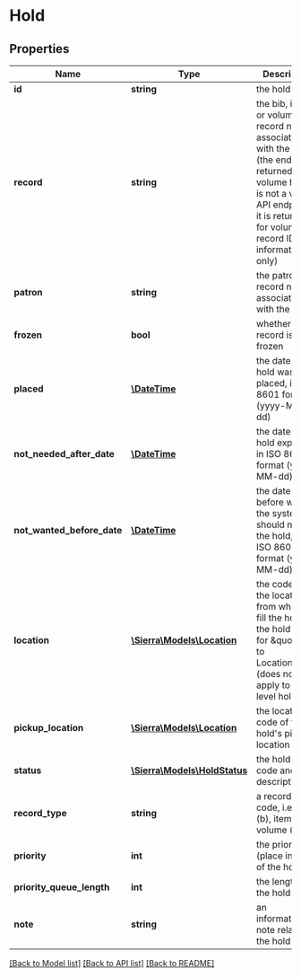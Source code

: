 # Hold

## Properties
Name | Type | Description | Notes
------------ | ------------- | ------------- | -------------
**id** | **string** | the hold ID | 
**record** | **string** | the bib, item, or volume record number associated with the hold (the endpoint returned for volume holds is not a valid API endpoint; it is returned for volume record ID information only) | [optional] 
**patron** | **string** | the patron record number associated with the hold | 
**frozen** | **bool** | whether the record is frozen | [optional] 
**placed** | [**\DateTime**](\DateTime.md) | the date the hold was placed, in ISO 8601 format (yyyy-MM-dd) | [optional] 
**not_needed_after_date** | [**\DateTime**](\DateTime.md) | the date the hold expires, in ISO 8601 format (yyyy-MM-dd) | [optional] 
**not_wanted_before_date** | [**\DateTime**](\DateTime.md) | the date before which the system should not fill the hold, in ISO 8601 format (yyyy-MM-dd) | [optional] 
**location** | [**\Sierra\Models\Location**](Location.md) | the code of the location from which to fill the hold, if the hold is set for \&quot;Limit to Location\&quot; (does not apply to item-level holds) | [optional] 
**pickup_location** | [**\Sierra\Models\Location**](Location.md) | the location code of the hold&#39;s pickup location | [optional] 
**status** | [**\Sierra\Models\HoldStatus**](HoldStatus.md) | the hold status code and description | [optional] 
**record_type** | **string** | a record type code, i.e., bib (b), item (i), or volume (j) | [optional] 
**priority** | **int** | the priority (place in line) of the hold | [optional] 
**priority_queue_length** | **int** | the length of the hold queue | [optional] 
**note** | **string** | an informational note related to the hold | [optional] 

[[Back to Model list]](../README.md#documentation-for-models) [[Back to API list]](../README.md#documentation-for-api-endpoints) [[Back to README]](../README.md)


